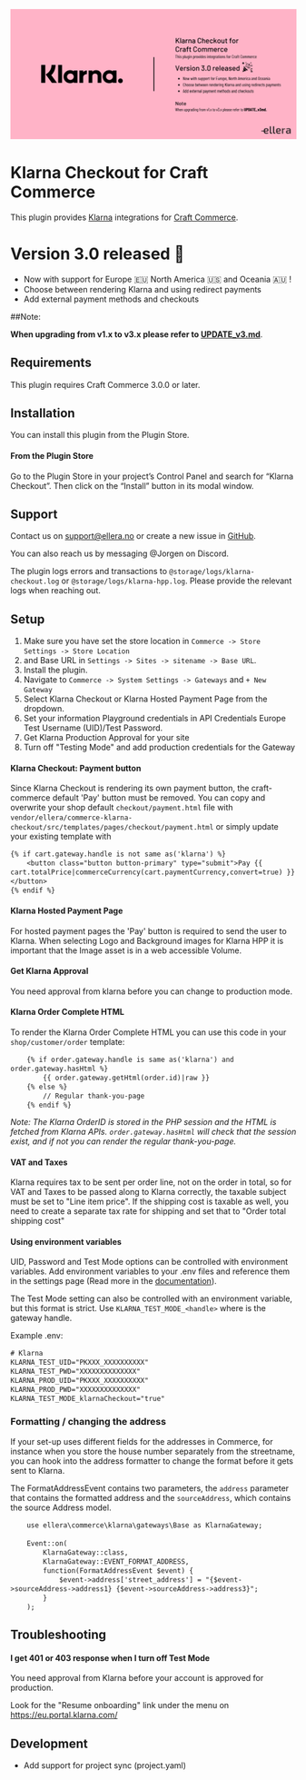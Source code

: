 ![Version 3.0](src/banner.png)

# Klarna Checkout for Craft Commerce

This plugin provides [Klarna](https://www.klarna.com) integrations for [Craft Commerce](https://craftcms.com/commerce).
# Version 3.0 released 🎉
- Now with support for Europe 🇪🇺 North America 🇺🇸 and Oceania 🇦🇺 !
- Choose between rendering Klarna and using redirect payments 
- Add external payment methods and checkouts

##Note:

**When upgrading from v1.x to v3.x please refer to [UPDATE_v3.md](UPDATE_v3.md)**.
## Requirements

This plugin requires Craft Commerce 3.0.0 or later.

## Installation

You can install this plugin from the Plugin Store.

#### From the Plugin Store

Go to the Plugin Store in your project’s Control Panel and search for “Klarna Checkout”. Then click on the “Install” button in its modal window.

## Support

Contact us on support@ellera.no or create a new issue in [GitHub](https://github.com/elleracompany/commerce-klarna-checkout/issues).

You can also reach us by messaging @Jorgen on Discord.


The plugin logs errors and transactions to `@storage/logs/klarna-checkout.log` or `@storage/logs/klarna-hpp.log`. Please provide the relevant logs when reaching out.

## Setup

1.  Make sure you have set the store location in `Commerce -> Store Settings -> Store Location`
2.  and Base URL in `Settings -> Sites -> sitename -> Base URL`.
3.  Install the plugin.
4.  Navigate to `Commerce -> System Settings -> Gateways` and `+ New Gateway`
5.  Select Klarna Checkout or Klarna Hosted Payment Page from the dropdown.
6.  Set your information Playground credentials in API Credentials Europe Test Username (UID)/Test Password.
7.  Get Klarna Production Approval for your site
8.  Turn off "Testing Mode" and add production credentials for the Gateway


#### Klarna Checkout: Payment button
Since Klarna Checkout is rendering its own payment button, the craft-commerce default 'Pay' button must be removed.
You can copy and overwrite your shop default `checkout/payment.html` file with `vendor/ellera/commerce-klarna-checkout/src/templates/pages/checkout/payment.html` or simply update your existing template with
```
{% if cart.gateway.handle is not same as('klarna') %}
    <button class="button button-primary" type="submit">Pay {{ cart.totalPrice|commerceCurrency(cart.paymentCurrency,convert=true) }}</button>
{% endif %}
```
#### Klarna Hosted Payment Page
For hosted payment pages the 'Pay' button is required to send the user to Klarna. When selecting Logo and Background images 
for Klarna HPP it is important that the Image asset is in a web accessible Volume.
 
#### Get Klarna Approval
You need approval from klarna before you can change to production mode.

#### Klarna Order Complete HTML
To render the Klarna Order Complete HTML you can use this code in your `shop/customer/order` template:
```
    {% if order.gateway.handle is same as('klarna') and order.gateway.hasHtml %}
        {{ order.gateway.getHtml(order.id)|raw }}
    {% else %}
        // Regular thank-you-page
    {% endif %}
```

*Note: The Klarna OrderID is stored in the PHP session and the HTML is fetched from Klarna APIs. `order.gateway.hasHtml` will check that the session exist, and if not you can render the regular thank-you-page.*
#### VAT and Taxes

Klarna requires tax to be sent per order line, not on the order in total, so for VAT and Taxes to be passed along to Klarna correctly, the taxable subject must be set to "Line item price".
If the shipping cost is taxable as well, you need to create a separate tax rate for shipping and set that to "Order total shipping cost"

#### Using environment variables
UID, Password and Test Mode options can be controlled with environment variables.
Add environment variables to your .env files and reference them in the settings page (Read more in the [documentation](https://docs.craftcms.com/v3/config/environments.html#control-panel-settings)).

The Test Mode setting can also be controlled with an environment variable, but this format is strict.
Use `KLARNA_TEST_MODE_<handle>` where <handle> is the gateway handle.

Example .env:
```
# Klarna
KLARNA_TEST_UID="PKXXX_XXXXXXXXXX"
KLARNA_TEST_PWD="XXXXXXXXXXXXXX"
KLARNA_PROD_UID="PKXXX_XXXXXXXXXX"
KLARNA_PROD_PWD="XXXXXXXXXXXXXX"
KLARNA_TEST_MODE_klarnaCheckout="true"
```

### Formatting / changing the address
If your set-up uses different fields for the addresses in Commerce, for instance when you store the house number separately from the streetname, you can hook into the address formatter to change the format before it gets sent to Klarna.

The FormatAddressEvent contains two parameters, the `address` parameter that contains the formatted address and the `sourceAddress`, which contains the source Address model.
```
    use ellera\commerce\klarna\gateways\Base as KlarnaGateway;
    
    Event::on(
        KlarnaGateway::class,
        KlarnaGateway::EVENT_FORMAT_ADDRESS,
        function(FormatAddressEvent $event) {
            $event->address['street_address'] = "{$event->sourceAddress->address1} {$event->sourceAddress->address3}";
        }
    );
```
## Troubleshooting

#### I get 401 or 403 response when I turn off Test Mode
You need approval from Klarna before your account is approved for production.

Look for the "Resume onboarding" link under the menu on https://eu.portal.klarna.com/

## Development

- Add support for project sync (project.yaml)
